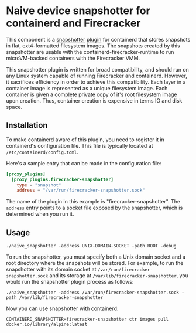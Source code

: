 # Naive device snapshotter for containerd and Firecracker

This component is a
[snapshotter](https://github.com/containerd/containerd/blob/master/design/snapshots.md)
[plugin](https://github.com/containerd/containerd/blob/master/PLUGINS.md) for
containerd that stores snapshots in flat, ext4-formatted filesystem images.
The snapshots created by this snapshotter are usable with the
containerd-firecracker-runtime to run microVM-backed containers with the
Firecracker VMM.

This snapshotter plugin is written for broad compatibility, and should run on
any Linux system capable of running Firecracker and containerd. However, it
sacrifices efficiency in order to achieve this compatibility. Each layer in a
container image is represented as a unique filesystem image. Each container is
given a complete private copy of it's root filesystem image upon creation. Thus,
container creation is expensive in terms IO and disk space.

## Installation

To make containerd aware of this plugin, you need to register it in
containerd's configuration file.  This file is typically located at
`/etc/containerd/config.toml`.

Here's a sample entry that can be made in the configuration file:

```toml
[proxy_plugins]
  [proxy_plugins.firecracker-snapshotter]
    type = "snapshot"
    address = "/var/run/firecracker-snapshotter.sock"
```

The name of the plugin in this example is "firecracker-snapshotter".  The
`address` entry points to a socket file exposed by the snapshotter, which is
determined when you run it.

## Usage

```
./naive_snapshotter -address UNIX-DOMAIN-SOCKET -path ROOT -debug
```

To run the snapshotter, you must specify both a Unix domain socket and a root
directory where the snapshots will be stored.  For example, to run the
snapshotter with its domain socket at `/var/run/firecracker-snapshotter.sock`
and its storage at `/var/lib/firecracker-snapshotter`, you would run the
snapshotter plugin process as follows:

```
./naive_snapshotter -address /var/run/firecracker-snapshotter.sock -path /var/lib/firecracker-snapshotter
```

Now you can use snapshotter with containerd:

```
CONTAINERD_SNAPSHOTTER=firecracker-snapshotter ctr images pull docker.io/library/alpine:latest
```
